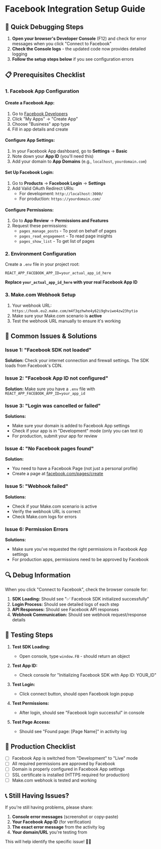 # Facebook Integration Setup Guide

## 🚀 Quick Debugging Steps

1. **Open your browser's Developer Console** (F12) and check for error messages when you click "Connect to Facebook"
2. **Check the Console logs** - the updated code now provides detailed logging
3. **Follow the setup steps below** if you see configuration errors

## 📋 Prerequisites Checklist

### 1. Facebook App Configuration

#### Create a Facebook App:
1. Go to [Facebook Developers](https://developers.facebook.com/)
2. Click "My Apps" → "Create App"
3. Choose "Business" app type
4. Fill in app details and create

#### Configure App Settings:
1. In your Facebook App dashboard, go to **Settings** → **Basic**
2. Note down your **App ID** (you'll need this)
3. Add your domain to **App Domains** (e.g., `localhost`, `yourdomain.com`)

#### Set Up Facebook Login:
1. Go to **Products** → **Facebook Login** → **Settings**
2. Add Valid OAuth Redirect URIs:
   - For development: `http://localhost:3000/`
   - For production: `https://yourdomain.com/`

#### Configure Permissions:
1. Go to **App Review** → **Permissions and Features**
2. Request these permissions:
   - `pages_manage_posts` - To post on behalf of pages
   - `pages_read_engagement` - To read page insights
   - `pages_show_list` - To get list of pages

### 2. Environment Configuration

Create a `.env` file in your project root:

```env
REACT_APP_FACEBOOK_APP_ID=your_actual_app_id_here
```

**Replace `your_actual_app_id_here` with your real Facebook App ID**

### 3. Make.com Webhook Setup

1. Your webhook URL: `https://hook.eu2.make.com/m4f3qzhwhe4y62i9ghviwe4zw23hytio`
2. Make sure your Make.com scenario is **active**
3. Test the webhook URL manually to ensure it's working

## 🐛 Common Issues & Solutions

### Issue 1: "Facebook SDK not loaded"
**Solution:** Check your internet connection and firewall settings. The SDK loads from Facebook's CDN.

### Issue 2: "Facebook App ID not configured"
**Solution:** Make sure you have a `.env` file with `REACT_APP_FACEBOOK_APP_ID=your_app_id`

### Issue 3: "Login was cancelled or failed"
**Solutions:**
- Make sure your domain is added to Facebook App settings
- Check if your app is in "Development" mode (only you can test it)
- For production, submit your app for review

### Issue 4: "No Facebook pages found"
**Solution:** 
- You need to have a Facebook Page (not just a personal profile)
- Create a page at [facebook.com/pages/create](https://facebook.com/pages/create)

### Issue 5: "Webhook failed"
**Solutions:**
- Check if your Make.com scenario is active
- Verify the webhook URL is correct
- Check Make.com logs for errors

### Issue 6: Permission Errors
**Solutions:**
- Make sure you've requested the right permissions in Facebook App settings
- For production apps, permissions need to be approved by Facebook

## 🔍 Debug Information

When you click "Connect to Facebook", check the browser console for:

1. **SDK Loading:** Should see "✅ Facebook SDK initialized successfully"
2. **Login Process:** Should see detailed logs of each step
3. **API Responses:** Should see Facebook API responses
4. **Webhook Communication:** Should see webhook request/response details

## 📱 Testing Steps

1. **Test SDK Loading:**
   - Open console, type `window.FB` - should return an object
   
2. **Test App ID:**
   - Check console for "Initializing Facebook SDK with App ID: YOUR_ID"
   
3. **Test Login:**
   - Click connect button, should open Facebook login popup
   
4. **Test Permissions:**
   - After login, should see "Facebook login successful" in console
   
5. **Test Page Access:**
   - Should see "Found page: [Page Name]" in activity log

## 🚀 Production Checklist

- [ ] Facebook App is switched from "Development" to "Live" mode
- [ ] All required permissions are approved by Facebook
- [ ] Domain is properly configured in Facebook App settings
- [ ] SSL certificate is installed (HTTPS required for production)
- [ ] Make.com webhook is tested and working

## 📞 Still Having Issues?

If you're still having problems, please share:
1. **Console error messages** (screenshot or copy-paste)
2. **Your Facebook App ID** (for verification)
3. **The exact error message** from the activity log
4. **Your domain/URL** you're testing from

This will help identify the specific issue! 🕵️‍♂️ 